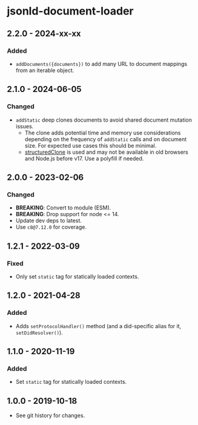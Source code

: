 # jsonld-document-loader

## 2.2.0 - 2024-xx-xx

### Added
- `addDocuments({documents})` to add many URL to document mappings from an
  iterable object.

## 2.1.0 - 2024-06-05

### Changed
- `addStatic` deep clones documents to avoid shared document mutation issues.
  - The clone adds potential time and memory use considerations depending on
    the frequency of `addStatic` calls and on document size. For expected use
    cases this should be minimal.
  - [structuredClone](https://developer.mozilla.org/en-US/docs/Web/API/structuredClone)
    is used and may not be available in old browsers and Node.js before v17.
    Use a polyfill if needed.

## 2.0.0 - 2023-02-06

### Changed
- **BREAKING**: Convert to module (ESM).
- **BREAKING**: Drop support for node <= 14.
- Update dev deps to latest.
- Use `c8@7.12.0` for coverage.

## 1.2.1 - 2022-03-09

### Fixed
- Only set `static` tag for statically loaded contexts.

## 1.2.0 - 2021-04-28

### Added
- Adds `setProtocolHandler()` method (and a did-specific alias for it,
  `setDidResolver()`).

## 1.1.0 - 2020-11-19

### Added
- Set `static` tag for statically loaded contexts.

## 1.0.0 - 2019-10-18

- See git history for changes.
